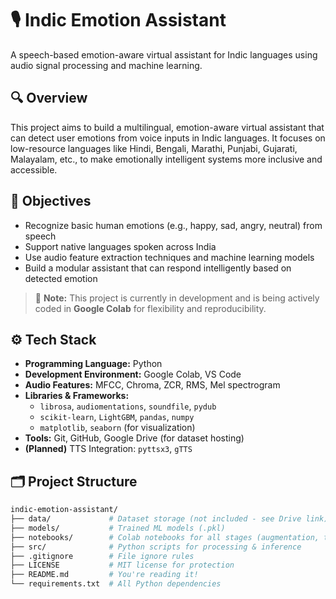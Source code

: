 # 🎙️ Indic Emotion Assistant
A speech-based emotion-aware virtual assistant for Indic languages using audio signal processing and machine learning.

## 🔍 Overview
This project aims to build a multilingual, emotion-aware virtual assistant that can detect user emotions from voice inputs in Indic languages. It focuses on low-resource languages like Hindi, Bengali, Marathi, Punjabi, Gujarati, Malayalam, etc., to make emotionally intelligent systems more inclusive and accessible.

## 🎯 Objectives
- Recognize basic human emotions (e.g., happy, sad, angry, neutral) from speech
- Support native languages spoken across India
- Use audio feature extraction techniques and machine learning models
- Build a modular assistant that can respond intelligently based on detected emotion

> 📌 **Note:** This project is currently in development and is being actively coded in **Google Colab** for flexibility and reproducibility.

## ⚙️ Tech Stack
- **Programming Language:** Python  
- **Development Environment:** Google Colab, VS Code  
- **Audio Features:** MFCC, Chroma, ZCR, RMS, Mel spectrogram  
- **Libraries & Frameworks:**  
  - `librosa`, `audiomentations`, `soundfile`, `pydub`  
  - `scikit-learn`, `LightGBM`, `pandas`, `numpy`  
  - `matplotlib`, `seaborn` (for visualization)  
- **Tools:** Git, GitHub, Google Drive (for dataset hosting)  
- **(Planned)** TTS Integration: `pyttsx3`, `gTTS`

## 🗂 Project Structure

```bash
indic-emotion-assistant/
├── data/             # Dataset storage (not included - see Drive link)
├── models/           # Trained ML models (.pkl)
├── notebooks/        # Colab notebooks for all stages (augmentation, training)
├── src/              # Python scripts for processing & inference
├── .gitignore        # File ignore rules
├── LICENSE           # MIT license for protection
├── README.md         # You're reading it!
└── requirements.txt  # All Python dependencies
